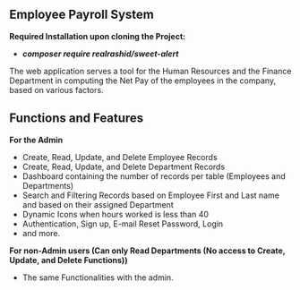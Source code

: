## Employee Payroll System

**Required Installation upon cloning the Project:**
- ***composer require realrashid/sweet-alert***

The web application serves a tool for the Human Resources and the Finance Department in computing the Net Pay of the employees in the company, based
on various factors.

## Functions and Features

**For the Admin**                                                                                                                                                                               
- Create, Read, Update, and Delete Employee Records
- Create, Read, Update, and Delete Department Records
- Dashboard containing the number of records per table (Employees and Departments)
- Search and Filtering Records based on Employee First and Last name and based on their assigned Department
- Dynamic Icons when hours worked is less than 40
- Authentication, Sign up, E-mail Reset Password, Login
- and more.

**For non-Admin users (Can only Read Departments (No access to Create, Update, and Delete Functions))**
- The same Functionalities with the admin.
  

